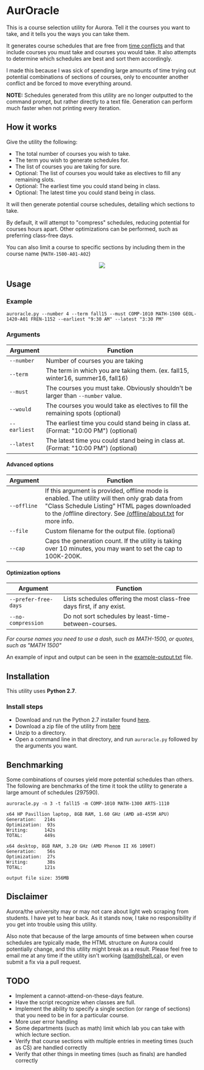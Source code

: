 <!---
********************************************************
                     NOTICE
This file is meant to be read with a markdown viewer.
Viewing it as a text file will likely be difficult and
confusing. Please visit the following link to view it
as intended:
https://github.com/shelt/AurOracle/blob/master/README.md
********************************************************
-->


# AurOracle

This is a course selection utility for Aurora. Tell it the courses you want to take, and it tells you the ways you can take them.

It generates course schedules that are free from [time conflicts](http://umanitoba.ca/student/records/registration/access/639.html) and that include courses you must take and courses you would take. It also attempts to determine which schedules are best and sort them accordingly.

I made this because I was sick of spending large amounts of time trying out potential combinations of sections of courses, only to encounter another conflict and be forced to move everything around.

**NOTE:** Schedules generated from this utility are no longer outputted to the command prompt, but rather directly to a text file. Generation can perform much faster when not printing every iteration.

## How it works

Give the utility the following:
* The total number of courses you wish to take.
* The term you wish to generate schedules for.
* The list of courses you are taking for sure.
* Optional: The list of courses you would take as electives to fill any remaining slots.
* Optional: The earliest time you could stand being in class.
* Optional: The latest time you could stand being in class.

It will then generate potential course schedules, detailing which sections to take.

By default, it will attempt to "compress" schedules, reducing potential for courses hours apart. Other optimizations can be performed, such as preferring class-free days.

You can also limit a course to specific sections by including them in the course name (`MATH-1500-A01-A02`)

<p align="center"><img src="https://i.imgur.com/DLbHCkV.png" /></p>

## Usage

### Example
    auroracle.py --number 4 --term fall15 --must COMP-1010 MATH-1500 GEOL-1420-A01 FREN-1152 --earliest "9:30 AM" --latest "3:30 PM"
    
### Arguments

Argument  | Function
---|---
`--number`  | Number of courses you are taking
`--term`    | The term in which you are taking them. (ex. fall15, winter16, summer16, fall16)
`--must`    | The courses you must take. Obviously shouldn't be larger than `--number` value.
`--would`   | The courses you would take as electives to fill the remaining spots (optional)
<span style="white-space: nowrap;">`--earliest`</span>| The earliest time you could stand being in class at. (Format: "10:00 PM") (optional)
`--latest`  | The latest time you could stand being in class at.   (Format: "10:00 PM") (optional)

#### Advanced options
Argument  | Function
---|---
`--offline` | If this argument is provided, offline mode is enabled. The utility will then only grab data from "Class Schedule Listing" HTML pages downloaded to the /offline directory. See [/offline/about.txt](offline/about.txt) for more info.
`--file`    | Custom filename for the output file. (optional)
`--cap`     | Caps the generation count. If the utility is taking over 10 minutes, you may want to set the cap to 100K-200K.

#### Optimization options
Argument  | Function
---|---
`--prefer-free-days`  | Lists schedules offering the most class-free days first, if any exist.
`--no-compression`    | Do not sort schedules by least-time-between-courses.

    
*For course names you need to use a dash, such as MATH-1500, or quotes, such as "MATH 1500"*

An example of input and output can be seen in the [example-output.txt](example-output.txt) file.

## Installation
This utility uses **Python 2.7**.

### Install steps
* Download and run the Python 2.7 installer found [here](https://www.python.org/downloads/).
* Download a zip file of the utility from [here](https://github.com/shelt/AurOracle/archive/master.zip)
* Unzip to a directory.
* Open a command line in that directory, and run `auroracle.py` followed by the arguments you want.

## Benchmarking
Some combinations of courses yield more potential schedules than others. The following are benchmarks of the time it took the utility to generate a large amount of schedules (297590).
    
    auroracle.py -n 3 -t fall15 -m COMP-1010 MATH-1300 ARTS-1110

    x64 HP Pavillion laptop, 8GB RAM, 1.60 GHz (AMD a8-455M APU)
    Generation:   214s
    Optimization:  93s
    Writing:      142s
    TOTAL:        449s
    
    x64 desktop, 8GB RAM, 3.20 GHz (AMD Phenom II X6 1090T)
    Generation:    56s
    Optimization:  27s
    Writing:       38s
    TOTAL:        121s
    
    output file size: 356MB

## Disclaimer
Aurora/the university may or may not care about light web scraping from students. I have yet to hear back. As it stands now, I take no responsibility if you get into trouble using this utility.

Also note that because of the large amounts of time between when course schedules are typically made, the HTML structure on Aurora could potentially change, and this utility might break as a result.  Please feel free to email me at any time if the utility isn't working (sam@shelt.ca), or even submit a fix via a pull request.


## TODO
* Implement a cannot-attend-on-these-days feature.
* Have the script recognize when classes are full.
* Implement the ability to specify a single section (or range of sections) that you need to be in for a particular course.
* More user error handling
* Some departments (such as math) limit which lab you can take with which lecture section.
* Verify that course sections with multiple entries in meeting times (such as CS) are handled correctly
* Verify that other things in meeting times (such as finals) are handled correctly
